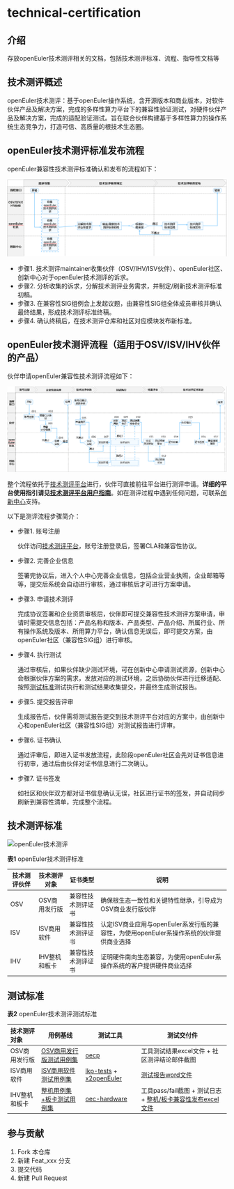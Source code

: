 # technical-certification

## 介绍
存放openEuler技术测评相关的文档，包括技术测评标准、流程、指导性文档等



## 技术测评概述

openEuler技术测评：基于openEuler操作系统，含开源版本和商业版本，对软件伙伴产品及解决方案，完成的多样性算力平台下的兼容性验证测试，对硬件伙伴产品及解决方案，完成的适配验证测试。旨在联合伙伴构建基于多样性算力的操作系统生态竞争力，打造可信、高质量的根技术生态圈。



## openEuler技术测评标准发布流程

openEuler兼容性技术测评标准确认和发布的流程如下：

![openEuler技术测评标准规范发布流程](docs/openEuler技术测评标准规范发布流程.png)

- 步骤1. 技术测评maintainer收集伙伴（OSV/IHV/ISV伙伴）、openEuler社区、创新中心对于openEuler技术测评的诉求。
- 步骤2. 分析收集的诉求，分解技术测评业务需求，并制定/刷新技术测评标准初稿。
- 步骤3. 在兼容性SIG组例会上发起议题，由兼容性SIG组全体成员审核并确认最终结果，形成技术测评标准终稿。
- 步骤4. 确认终稿后，在技术测评仓库和社区对应模块发布新标准。



## openEuler技术测评流程（适用于OSV/ISV/IHV伙伴的产品）

伙伴申请openEuler兼容性技术测评流程如下：

![openEuler技术技术测评流程](docs/openEuler技术测评流程.png)

整个流程依托于[技术测评平台](https://certification.openeuler.org)进行，伙伴可直接前往平台进行测评申请。**详细的平台使用指引请见[技术测评平台用户指南](技术测评平台用户指南.md)**。如在测评过程中遇到任何问题，可联系[创新中心](https://gitee.com/openeuler/technical-certification/issues?q=label%3Asig%2Fsig-Compatibilit)支持。

以下是测评流程步骤简介：

- 步骤1. 账号注册

  伙伴访问[技术测评平台](https://certification.openeuler.org)，账号注册登录后，签署CLA和兼容性协议。

- 步骤2. 完善企业信息

  签署完协议后，进入个人中心完善企业信息，包括企业营业执照，企业邮箱等等，提交后系统会自动进行审核，通过审核后才可进行方案申请。

- 步骤3. 申请技术测评

  完成协议签署和企业资质审核后，伙伴即可提交兼容性技术测评方案申请，申请时需提交信息包括：产品名称和版本、产品类型、产品介绍、所属行业、所有操作系统及版本、所用算力平台，确认信息无误后，即可提交方案，由openEuler社区（兼容性SIG组）进行审核。

- 步骤4. 执行测试

  通过审核后，如果伙伴缺少测试环境，可在创新中心申请测试资源，创新中心会根据伙伴方案的需求，发放对应的测试环境，之后协助伙伴进行迁移适配、按照[测试标准](#测试标准)测试执行和测试结果收集提交，并最终生成测试报告。

- 步骤5. 提交报告评审

  生成报告后，伙伴需将测试报告提交到技术测评平台对应的方案中，由创新中心和openEuler社区（兼容性SIG组）对测试报告进行评审。

- 步骤6. 证书确认

  通过评审后，即进入证书发放流程，此阶段openEuler社区会先对证书信息进行初审，通过后由伙伴对证书信息进行二次确认。

- 步骤7. 证书签发

  如社区和伙伴双方都对证书信息确认无误，社区进行证书的签发，并自动同步刷新到兼容性清单，完成整个流程。



## 技术测评标准

![openEuler技术测评](docs/openEuler技术测评.png)

**表1**  openEuler技术测评标准

| 技术测评伙伴 | 技术测评对象      | 证书类型       | 说明                                                         |
| -------- | ------------- | -------------- | ------------------------------------------------------------ |
| OSV      | OSV商用发行版 | 兼容性技术测评证书 | 确保根生态一致性和关键特性继承，引导成为OSV商业发行版伙伴    |
| ISV      | ISV商用软件   | 兼容性技术测评证书 | 认定ISV商业应用与openEuler系发行版的兼容性，为使用openEuler系操作系统的伙伴提供商业选择 |
| IHV      | IHV整机和板卡 | 兼容性技术测评证书 | 证明硬件南向生态兼容，为使用openEuler系操作系统的客户提供硬件商业选择 |



## 测试标准

**表2** openEuler技术测评测试标准

| 技术测评对象      | 用例基线                  | 测试工具               | 测试交付件 |
| :------------ | ------------------------- | ---------------------- | ---- |
| OSV商用发行版 | [OSV商用发行版测试用例集](https://gitee.com/openeuler/oecp/blob/master/doc/) | [oecp](testing-tools/openEuler技术测评OSV操作系统测试工具oecp用户指南.md)       | 工具测试结果excel文件 + 社区测评结论邮件截图 |
| ISV商用软件   | [ISV商用软件测试用例集](testing-standard/openEuler技术测评兼容性测试用例（ISV商用软件）.md)     | [lkp-tests](testing-tools/openEuler技术测评ISV商用软件测试工具lkp-tests用户指南.md) + [x2openEuler](testing-tools/openEuler技术测评ISV商用软件扫描工具x2openEuler用户指南.md)             | [测试报告word文件](https://gitee.com/whatamaze/compatibility-test/tree/master/templates) |
| IHV整机和板卡 | [整机用例集+板卡测试用例集](testing-standard/openEuler技术测评兼容性测试用例（整机&板卡）.md) | [oec-hardware](testing-tools/openEuler技术测评IHV整机&板卡测试工具oec-hardware用户指南.md) | 工具pass/fail截图 + 测试日志 + [整机/板卡兼容性发布excel文件](https://gitee.com/openeuler/oec-hardware/tree/master/templates) |



## 参与贡献

1.  Fork 本仓库
2.  新建 Feat_xxx 分支
3.  提交代码
4.  新建 Pull Request